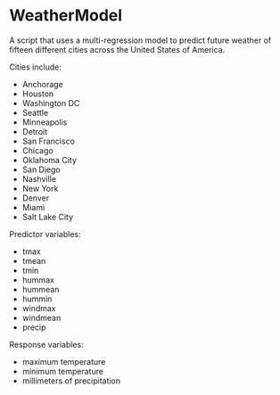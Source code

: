 # WeatherModel

A script that uses a multi-regression model to predict future weather of fifteen different cities across the United States of America.

Cities include:

* Anchorage
* Houston
* Washington DC
* Seattle
* Minneapolis
* Detroit
* San Francisco
* Chicago
* Oklahoma City
* San Diego
* Nashville
* New York
* Denver
* Miami
* Salt Lake City

Predictor variables:

* tmax
* tmean
* tmin
* hummax
* hummean
* hummin
* windmax
* windmean
* precip

Response variables:

* maximum temperature
* minimum temperature
* millimeters of precipitation

